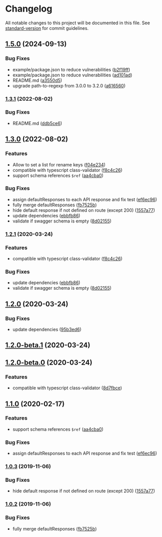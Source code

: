 # Changelog

All notable changes to this project will be documented in this file. See [standard-version](https://github.com/conventional-changelog/standard-version) for commit guidelines.

## [1.5.0](https://github.com/Igor-lkm/koa-joi-router-docs-v2/compare/v1.3.1...v1.5.0) (2024-09-13)


### Bug Fixes

* example/package.json to reduce vulnerabilities ([b2f19ff](https://github.com/Igor-lkm/koa-joi-router-docs-v2/commit/b2f19ff84eada18aadba97a05055ef87d6ff0615))
* example/package.json to reduce vulnerabilities ([ad101ad](https://github.com/Igor-lkm/koa-joi-router-docs-v2/commit/ad101ad1ce7fcfcf924b66ecb56fdd1e1ce95621))
* README.md ([a3550d5](https://github.com/Igor-lkm/koa-joi-router-docs-v2/commit/a3550d56c176fcf90e6422cf8ed7f735040ad3fa))
* upgrade path-to-regexp from 3.0.0 to 3.2.0 ([a616560](https://github.com/Igor-lkm/koa-joi-router-docs-v2/commit/a61656097a61812fc8a79370bfe259fb92681724))

### [1.3.1](https://github.com/Igor-lkm/koa-joi-router-docs-v2/compare/v1.3.0...v1.3.1) (2022-08-02)


### Bug Fixes

* README.md ([ddb5ce6](https://github.com/Igor-lkm/koa-joi-router-docs-v2/commit/ddb5ce69178b6fdb8bfede621c781e7e9b6f8916))

## [1.3.0](https://github.com/Igor-lkm/koa-joi-router-docs-v2/compare/v0.1.9...v1.3.0) (2022-08-02)


### Features

* Allow to set a list for rename keys ([f04e234](https://github.com/Igor-lkm/koa-joi-router-docs-v2/commit/f04e2343cf4461e4f2041ada01a9342691cba003))
* compatible with typescript class-validator ([f8c4c26](https://github.com/Igor-lkm/koa-joi-router-docs-v2/commit/f8c4c26237bf54880e7ec35c9d44e25222c167ee))
* support schema references `$ref` ([aa4cba0](https://github.com/Igor-lkm/koa-joi-router-docs-v2/commit/aa4cba04b747b2467746518334a880c643cb41c7))


### Bug Fixes

* assign defaultResponses to each API response and fix test ([ef6ec96](https://github.com/Igor-lkm/koa-joi-router-docs-v2/commit/ef6ec9620c2bdeb95e86abc8d81b6e385b69bf07))
* fully merge defaultResponses ([fb7525b](https://github.com/Igor-lkm/koa-joi-router-docs-v2/commit/fb7525b07c0d2855924a33b73d1bd65b545782bd))
* hide default response if not defined on route (except 200) ([1557a77](https://github.com/Igor-lkm/koa-joi-router-docs-v2/commit/1557a770dd33e3c6b185d9d40cc1070efb47973a))
* update dependencies ([ebbfb86](https://github.com/Igor-lkm/koa-joi-router-docs-v2/commit/ebbfb8681a0504573f4debfef3155bb072f92309))
* validate if swagger schema is empty ([8d02155](https://github.com/Igor-lkm/koa-joi-router-docs-v2/commit/8d02155f965f86c17fc3d1ecfa97fb44111739f8))

### [1.2.1](https://github.com/o2team/koa-joi-router-docs/compare/v1.1.0...v1.2.1) (2020-03-24)


### Features

* compatible with typescript class-validator ([f8c4c26](https://github.com/o2team/koa-joi-router-docs/commit/f8c4c26237bf54880e7ec35c9d44e25222c167ee))


### Bug Fixes

* update dependencies ([ebbfb86](https://github.com/o2team/koa-joi-router-docs/commit/ebbfb8681a0504573f4debfef3155bb072f92309))
* validate if swagger schema is empty ([8d02155](https://github.com/o2team/koa-joi-router-docs/commit/8d02155f965f86c17fc3d1ecfa97fb44111739f8))

## [1.2.0](https://github.com/o2team/koa-joi-router-docs/compare/v1.2.0-beta.1...v1.2.0) (2020-03-24)


### Bug Fixes

* update dependencies ([95b3ed6](https://github.com/o2team/koa-joi-router-docs/commit/95b3ed6139e16eb3aa17c553e499049854ffc063))

## [1.2.0-beta.1](https://github.com/o2team/koa-joi-router-docs/compare/v1.2.0-beta.0...v1.2.0-beta.1) (2020-03-24)

## [1.2.0-beta.0](https://github.com/o2team/koa-joi-router-docs/compare/v1.1.0...v1.2.0-beta.0) (2020-03-24)


### Features

* compatible with typescript class-validator ([8d7fbce](https://github.com/o2team/koa-joi-router-docs/commit/8d7fbcea970f99f5dd862c5df43f7e16657487b0))

## [1.1.0](https://github.com/o2team/koa-joi-router-docs/compare/v1.0.3...v1.1.0) (2020-02-17)


### Features

* support schema references `$ref` ([aa4cba0](https://github.com/o2team/koa-joi-router-docs/commit/aa4cba04b747b2467746518334a880c643cb41c7))


### Bug Fixes

* assign defaultResponses to each API response and fix test ([ef6ec96](https://github.com/o2team/koa-joi-router-docs/commit/ef6ec9620c2bdeb95e86abc8d81b6e385b69bf07))

### [1.0.3](https://github.com/o2team/koa-joi-router-docs/compare/v1.0.2...v1.0.3) (2019-11-06)


### Bug Fixes

* hide default response if not defined on route (except 200) ([1557a77](https://github.com/o2team/koa-joi-router-docs/commit/1557a770dd33e3c6b185d9d40cc1070efb47973a))

### [1.0.2](https://github.com/o2team/koa-joi-router-docs/compare/v1.0.1...v1.0.2) (2019-11-06)


### Bug Fixes

* fully merge defaultResponses ([fb7525b](https://github.com/o2team/koa-joi-router-docs/commit/fb7525b07c0d2855924a33b73d1bd65b545782bd))

